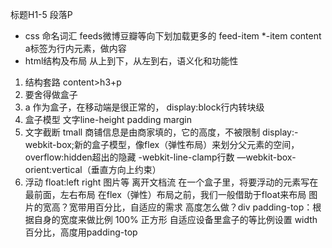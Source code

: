 标题H1-5 段落P
- css 命名词汇
feeds微博豆瓣等向下划加载更多的  feed-item *-item content
a标签为行内元素，做内容
- html结构及布局
从上到下，从左到右，语义化和功能性 
1. 结构套路
content>h3+p
2. 要舍得做盒子
3. a 作为盒子，在移动端是很正常的，
display:block行内转块级
4. 盒子模型 
文字line-height padding margin
5. 文字截断
tmall 商铺信息是由商家填的，它的高度，不被限制
display:-webkit-box;新的盒子模型，像flex（弹性布局）来划分父元素的空间，
overflow:hidden超出的隐藏
-webkit-line-clamp行数
—webkit-box-orient:vertical（垂直方向上约束）
6. 浮动 float:left right 图片等
离开文档流
在一个盒子里，将要浮动的元素写在最前面，左右布局
在flex（弹性）布局之前，我们一般借助于float来布局
图片的宽高？宽带用百分比，自适应的需求
高度怎么做？div padding-top：根据自身的宽度来做比例 100% 正方形
自适应设备里盒子的等比例设置 width百分比，高度用padding-top